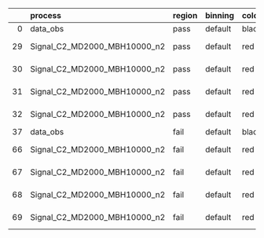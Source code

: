 |    | process                      | region   | binning   | color   | process_type   |   scale | variation   | source_filename                                                       | source_histname    | alias                        | title     |   combine_idx |     lnN |   shapes | syst_type   | direction   | variation_alias   |
|---:|:-----------------------------|:---------|:----------|:--------|:---------------|--------:|:------------|:----------------------------------------------------------------------|:-------------------|:-----------------------------|:----------|--------------:|--------:|---------:|:------------|:------------|:------------------|
|  0 | data_obs                     | pass     | default   | black   | DATA           |       1 | nominal     | ./histograms_for_2DAlphabet_v18//BH_Data.root                         | hpass              | Data                         | Data      |           nan | nan     |      nan | nan         | nan         | nan               |
| 29 | Signal_C2_MD2000_MBH10000_n2 | pass     | default   | red     | SIGNAL         |       1 | lumi        | ./histograms_for_2DAlphabet_v18//BH_Signal_C2_MD2000_MBH10000_n2.root | hpass              | Signal_C2_MD2000_MBH10000_n2 | BH signal |           nan |   1.016 |      nan | lnN         | nan         | nan               |
| 30 | Signal_C2_MD2000_MBH10000_n2 | pass     | default   | red     | SIGNAL         |       1 | SVM         | ./histograms_for_2DAlphabet_v18//BH_Signal_C2_MD2000_MBH10000_n2.root | hpass_SVMsyst_up   | Signal_C2_MD2000_MBH10000_n2 | BH signal |           nan | nan     |        1 | shapes      | Up          | SVMsyst           |
| 31 | Signal_C2_MD2000_MBH10000_n2 | pass     | default   | red     | SIGNAL         |       1 | SVM         | ./histograms_for_2DAlphabet_v18//BH_Signal_C2_MD2000_MBH10000_n2.root | hpass_SVMsyst_down | Signal_C2_MD2000_MBH10000_n2 | BH signal |           nan | nan     |        1 | shapes      | Down        | SVMsyst           |
| 32 | Signal_C2_MD2000_MBH10000_n2 | pass     | default   | red     | SIGNAL         |       1 | nominal     | ./histograms_for_2DAlphabet_v18//BH_Signal_C2_MD2000_MBH10000_n2.root | hpass              | Signal_C2_MD2000_MBH10000_n2 | BH signal |           nan | nan     |      nan | nan         | nan         | nan               |
| 37 | data_obs                     | fail     | default   | black   | DATA           |       1 | nominal     | ./histograms_for_2DAlphabet_v18//BH_Data.root                         | hfail              | Data                         | Data      |           nan | nan     |      nan | nan         | nan         | nan               |
| 66 | Signal_C2_MD2000_MBH10000_n2 | fail     | default   | red     | SIGNAL         |       1 | lumi        | ./histograms_for_2DAlphabet_v18//BH_Signal_C2_MD2000_MBH10000_n2.root | hfail              | Signal_C2_MD2000_MBH10000_n2 | BH signal |           nan |   1.016 |      nan | lnN         | nan         | nan               |
| 67 | Signal_C2_MD2000_MBH10000_n2 | fail     | default   | red     | SIGNAL         |       1 | SVM         | ./histograms_for_2DAlphabet_v18//BH_Signal_C2_MD2000_MBH10000_n2.root | hfail_SVMsyst_up   | Signal_C2_MD2000_MBH10000_n2 | BH signal |           nan | nan     |        1 | shapes      | Up          | SVMsyst           |
| 68 | Signal_C2_MD2000_MBH10000_n2 | fail     | default   | red     | SIGNAL         |       1 | SVM         | ./histograms_for_2DAlphabet_v18//BH_Signal_C2_MD2000_MBH10000_n2.root | hfail_SVMsyst_down | Signal_C2_MD2000_MBH10000_n2 | BH signal |           nan | nan     |        1 | shapes      | Down        | SVMsyst           |
| 69 | Signal_C2_MD2000_MBH10000_n2 | fail     | default   | red     | SIGNAL         |       1 | nominal     | ./histograms_for_2DAlphabet_v18//BH_Signal_C2_MD2000_MBH10000_n2.root | hfail              | Signal_C2_MD2000_MBH10000_n2 | BH signal |           nan | nan     |      nan | nan         | nan         | nan               |